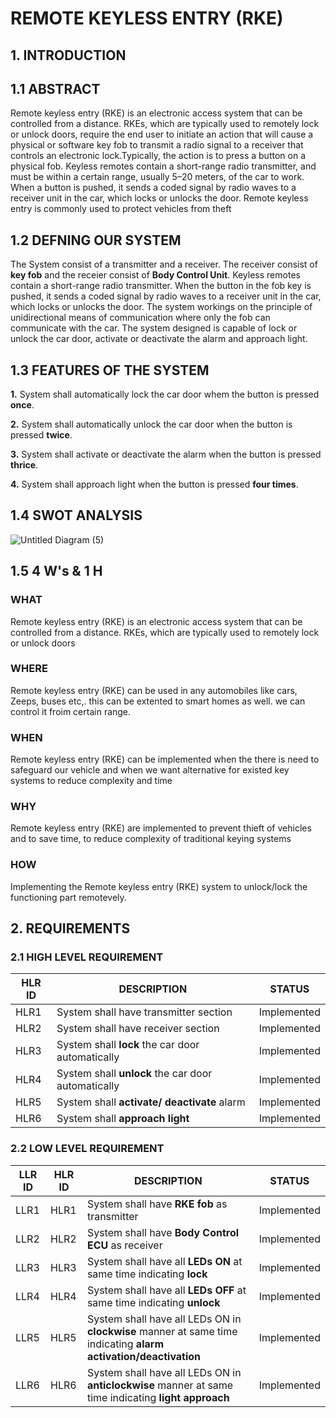 # REMOTE KEYLESS ENTRY (RKE)
## 1.   INTRODUCTION
## 1.1 ABSTRACT
Remote keyless entry (RKE) is an electronic access system that can be controlled from a distance. RKEs, which are typically used to remotely lock or unlock doors, require the end user to initiate an action that will cause a physical or software key fob to transmit a radio signal to a receiver that controls an electronic lock.Typically, the action is to press a button on a physical fob. Keyless remotes contain a short-range radio transmitter, and must be within a certain range, usually 5–20 meters, of the car to work. When a button is pushed, it sends a coded signal by radio waves to a receiver unit in the car, which locks or unlocks the door. Remote keyless entry is commonly used to protect vehicles from theft

## 1.2 DEFNING OUR SYSTEM
The System consist of a transmitter and a receiver. The receiver consist of **key fob**  and the receier consist of **Body Control Unit**. Keyless remotes contain a short-range radio transmitter. When the button in the fob key is pushed, it sends a coded signal by radio waves to a receiver unit in the car, which locks or unlocks the door. The system workings on the principle of unidirectional means of communication where only the fob can communicate with the car. The system designed is capable of lock or unlock the car door, activate or deactivate the alarm and approach light. 

## 1.3 FEATURES OF THE SYSTEM
**1.** System shall automatically lock the car door whem the button is pressed **once**.

**2.** System shall automatically unlock the car door when the button is pressed **twice**.

**3.** System shall activate or deactivate the alarm when the button is pressed **thrice**.

**4.** System shall approach light when the button is pressed **four times**.

## 1.4 SWOT ANALYSIS
![Untitled Diagram (5)](https://user-images.githubusercontent.com/98818008/157711212-12ce8d24-5cef-4fd4-bda1-881c902903c7.jpg)

## 1.5 4 W's & 1 H
### WHAT
Remote keyless entry (RKE) is an electronic access system that can be controlled from a distance. RKEs, which are typically used to remotely lock or unlock doors

### WHERE
Remote keyless entry (RKE) can be used in any automobiles like cars, Zeeps, buses etc,. this can be extented to smart homes as well. we can control it froim certain range.

### WHEN
Remote keyless entry (RKE) can be implemented when the there is need to safeguard our vehicle and when we want alternative for existed key systems to reduce complexity and time

### WHY
Remote keyless entry (RKE) are implemented to prevent thieft of vehicles and to save time, to reduce complexity of traditional keying systems

### HOW
Implementing the Remote keyless entry (RKE) system to unlock/lock the functioning part remotevely.

## 2. REQUIREMENTS
### 2.1 HIGH LEVEL REQUIREMENT
|**HLR ID**| **DESCRIPTION**| **STATUS**|
|-|-|-|
HLR1| System shall have transmitter section| Implemented
HLR2| System shall have receiver section| Implemented
HLR3| System shall **lock** the car door automatically|  Implemented
HLR4|  System shall **unlock** the car door automatically| Implemented
HLR5| System shall **activate/ deactivate** alarm| Implemented
HLR6| System shall **approach light**| Implemented

### 2.2 LOW LEVEL REQUIREMENT
|**LLR ID**| **HLR ID**| **DESCRIPTION**| **STATUS**|
|-|-|-|-|
LLR1| HLR1| System shall have **RKE fob** as transmitter|Implemented
LLR2| HLR2| System shall have **Body Control ECU** as receiver|Implemented
LLR3|HLR3| System shall have all **LEDs ON** at same time indicating **lock**| Implemented
LLR4| HLR4| System shall have all **LEDs OFF** at same time indicating **unlock**| Implemented
LLR5|HLR5| System shall have all LEDs ON in **clockwise** manner at same time indicating **alarm activation/deactivation**| Implemented
LLR6|HLR6| System shall have all LEDs ON in **anticlockwise** manner at same time indicating **light approach**| Implemented

